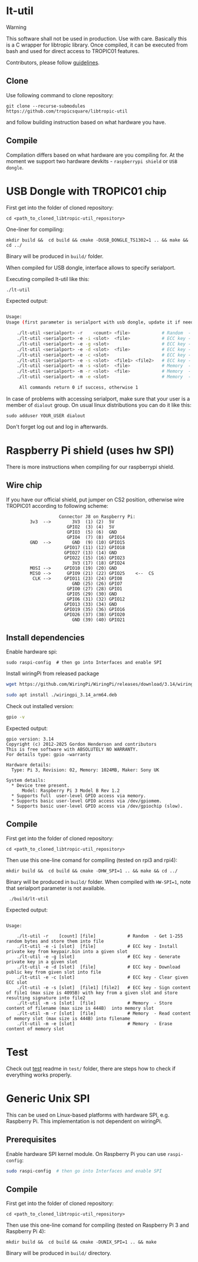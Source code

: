 # lt-util

> [!WARNING]
> This software shall not be used in production. Use with care. Basically this is a C wrapper for libtropic library. Once compiled, it can be executed from bash and used for direct access to TROPIC01 features. 

Contributors, please follow [guidelines](https://github.com/tropicsquare/libtropic-util/blob/main/CONTRIBUTING.md).

## Clone

Use following command to clone repository:
```
git clone --recurse-submodules https://github.com/tropicsquare/libtropic-util
```

and follow building instruction based on what hardware you have.


## Compile

Compilation differs based on what hardware are you compiling for. At the moment we support two hardware devkits - `raspberrypi shield` or `USB dongle`.

# USB Dongle with TROPIC01 chip

First get into the folder of cloned repository:
```
cd <path_to_cloned_libtropic-util_repository>
```

One-liner for compiling:
```
mkdir build &&  cd build && cmake -DUSB_DONGLE_TS1302=1 .. && make && cd ../
```

Binary will be produced in `build/` folder.

When compiled for USB dongle, interface allows to specify serialport.

Executing compiled lt-util like this:
```bash
./lt-util
```

Expected output:
```bash

Usage:
Usage (first parameter is serialport with usb dongle, update it if needed):

	./lt-util <serialport> -r    <count> <file>            # Random  - Get 1-255 random bytes and store them into file
	./lt-util <serialport> -e -i <slot>  <file>            # ECC key - Install private key from keypair.bin into a given slot
	./lt-util <serialport> -e -g <slot>                    # ECC key - Generate private key in a given slot
	./lt-util <serialport> -e -d <slot>  <file>            # ECC key - Download public key from given slot into file
	./lt-util <serialport> -e -c <slot>                    # ECC key - Clear given ECC slot
	./lt-util <serialport> -e -s <slot>  <file1> <file2>   # ECC key - Sign content of file1 (max size is 4095B) with key from a given slot and store resulting signature into file2
	./lt-util <serialport> -m -s <slot>  <file>            # Memory  - Store content of filename (max size is 444B)  into memory slot
	./lt-util <serialport> -m -r <slot>  <file>            # Memory  - Read content of memory slot (max size is 444B) into filename
	./lt-util <serialport> -m -e <slot>                    # Memory  - Erase content of memory slot

	 All commands return 0 if success, otherwise 1


```

In case of problems with accessing serialport, make sure that your user is a member of `dialout` group. On usual linux distributions you can do it like this:

```
sudo adduser YOUR_USER dialout
```

Don't forget log out and log in afterwards.


# Raspberry Pi shield (uses hw SPI)

There is more instructions when compiling for our raspberrypi shield.

## Wire chip

If you have our official shield, put jumper on CS2 position, otherwise wire TROPIC01 according to following scheme:

```
                    Connector J8 on Raspberry Pi:
         3v3  -->        3V3  (1) (2)  5V    
                       GPIO2  (3) (4)  5V    
                       GPIO3  (5) (6)  GND   
                       GPIO4  (7) (8)  GPIO14
         GND  -->        GND  (9) (10) GPIO15
                      GPIO17 (11) (12) GPIO18
                      GPIO27 (13) (14) GND   
                      GPIO22 (15) (16) GPIO23
                         3V3 (17) (18) GPIO24
         MOSI -->     GPIO10 (19) (20) GND   
         MISO -->      GPIO9 (21) (22) GPIO25    <--  CS
          CLK -->     GPIO11 (23) (24) GPIO8 
                         GND (25) (26) GPIO7 
                       GPIO0 (27) (28) GPIO1 
                       GPIO5 (29) (30) GND   
                       GPIO6 (31) (32) GPIO12
                      GPIO13 (33) (34) GND   
                      GPIO19 (35) (36) GPIO16
                      GPIO26 (37) (38) GPIO20
                         GND (39) (40) GPIO21

```

## Install dependencies

Enable hardware spi:

```
sudo raspi-config  # then go into Interfaces and enable SPI
```

Install wiringPi from released package

```bash
wget https://github.com/WiringPi/WiringPi/releases/download/3.14/wiringpi_3.14_arm64.deb

sudo apt install ./wiringpi_3.14_arm64.deb
```

Check out installed version:

```bash
gpio -v
```

Expected output:
```
gpio version: 3.14
Copyright (c) 2012-2025 Gordon Henderson and contributors
This is free software with ABSOLUTELY NO WARRANTY.
For details type: gpio -warranty

Hardware details:
  Type: Pi 3, Revision: 02, Memory: 1024MB, Maker: Sony UK

System details:
  * Device tree present.
      Model: Raspberry Pi 3 Model B Rev 1.2
  * Supports full  user-level GPIO access via memory.
  * Supports basic user-level GPIO access via /dev/gpiomem.
  * Supports basic user-level GPIO access via /dev/gpiochip (slow).

```

## Compile

First get into the folder of cloned repository:
```
cd <path_to_cloned_libtropic-util_repository>
```

Then use this one-line comand for compiling (tested on rpi3 and rpi4):
```
mkdir build &&  cd build && cmake -DHW_SPI=1 .. && make && cd ../
```
Binary will be produced in `build/` folder. When compiled with `HW-SPI=1`, note that serialport parameter is not available.

```
 ./build/lt-util
```

Expected output:
```

Usage:

	./lt-util -r    [count] [file]            # Random  - Get 1-255 random bytes and store them into file
	./lt-util -e -i [slot]  [file]            # ECC key - Install private key from keypair.bin into a given slot
	./lt-util -e -g [slot]                    # ECC key - Generate private key in a given slot
	./lt-util -e -d [slot]  [file]            # ECC key - Download public key from given slot into file
	./lt-util -e -c [slot]                    # ECC key - Clear given ECC slot
	./lt-util -e -s [slot]  [file1] [file2]   # ECC key - Sign content of file1 (max size is 4095B) with key from a given slot and store resulting signature into file2
	./lt-util -m -s [slot]  [file]            # Memory  - Store content of filename (max size is 444B)  into memory slot
	./lt-util -m -r [slot]  [file]            # Memory  - Read content of memory slot (max size is 444B) into filename
	./lt-util -m -e [slot]                    # Memory  - Erase content of memory slot

```

# Test

Check out [test](https://github.com/tropicsquare/libtropic-util/test/README.md) readme in `test/` folder, there are steps how to check if everything works properly.

# Generic Unix SPI
This can be used on Linux-based platforms with hardware SPI, e.g. Raspberry Pi. This implementation is not dependent on wiringPi.

## Prerequisites
Enable hardware SPI kernel module. On Raspberry Pi you can use `raspi-config`:

```sh
sudo raspi-config  # then go into Interfaces and enable SPI 
```

## Compile
First get into the folder of cloned repository:
```
cd <path_to_cloned_libtropic-util_repository>
```

Then use this one-line comand for compiling (tested on Raspberry Pi 3 and Raspberry Pi 4):
```
mkdir build &&  cd build && cmake -DUNIX_SPI=1 .. && make
```
Binary will be produced in `build/` directory.